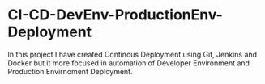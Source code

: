 # CI-CD-DevEnv-ProductionEnv-Deployment
In this project I have created Continous Deployment using Git, Jenkins and Docker but it more focused in automation of Developer Environment and Production Envirnoment Deployment.

